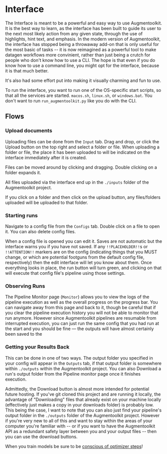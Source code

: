 # Interface

The Interface is meant to be a powerful and easy way to use Augmentoolkit. It is the best way to learn, as the interface has been built to guide its user to the next most likely action from any given state, through the use of highlights, hint text, and emphasis. In the modern version of Augmentoolkit, the interface has stopped being a throwaway add-on that is only useful for the most basic of tasks -- it is now reimagined as a powerful tool to make datagen workflows more convinient, rather than just being a crutch for people who don't know how to use a CLI. The hope is that even if you do know how to use a command line, you might opt for the interface, because it is that much better.

It's also had some effort put into making it visually charming and fun to use.

To run the interface, you want to run one of the OS-specific start scripts, so that all the services are started. `macos.sh`, `linux.sh`, or `windows.bat`. You don't want to run `run_augmentoolkit.py` like you do with the CLI.

## Flows

### Upload documents

Uploading files can be done from the `Input` tab. Drag and drop, or click the Upload button on the top right and select a folder or file. When uploading a folder or file, the place it has been uploaded to will be indicated on the interface immediately after it is created.

Files can be moved around by clicking and dragging. Double clicking on a folder expands it.

All files uploaded via the interface end up in the `./inputs` folder of the Augmentoolkit project.

If you click on a folder and then click on the upload button, any files/folders uploaded will be uploaded to that folder.

### Starting runs

Navigate to a config file from the `Configs` tab. Double click on a file to open it. You can also delete config files.

When a config file is opened you can edit it. Saves are not automatic but the interface warns you if you have not saved. If any `!!PLACEHOLDER!!`s or ``!!ATTENTION!!`` markers are on the config (indicating things that you MUST change, or which are potential footguns from the default config file, respectively) then the edit interface will let you know about them. Once everything looks in place, the run button will turn green, and clicking on that will execute that config file's pipeline using those settings.

### Observing Runs

The Pipeline Monitor page (`Monitor`) allows you to view the logs of the pipeline execution as well as the overall progress on the progress bar. You can navigate away from this page and back to it, though be careful that if you clear the pipeline execution history you will not be able to monitor that run anymore. However since Augmentoolkit pipelines are resumable from interrupted execution, you can just run the same config that you had run at the start and you should be fine — the outputs will have almost certainly been saved to the 

### Getting your Results Back

This can be done in one of two ways. The output folder you specified in your config will appear in the `Outputs` tab, if that output folder is somewhere within `./outputs` within the Augmentoolkit project. You can also Download a run's output folder from the Pipeline monitor page once it finishes execution.

Admittedly, the Download button is almost more intended for potential future hosting. If you've git cloned this project and are running it locally, the advantage of "Downloading" files that already exist on your machine locally (effectively just makes a copy in your downloads folder) is probably low. This being the case, I want to note that you can also just find your pipeline's output folder in the `./outputs` folder of the Augmentoolkit project. However if you're very new to all of this and want to stay within the areas of your computer you're familiar with -- or if you want to have the Augmentoolkit API as a redundant safety layer between you and your output files -- then you can use the download buttons.

When you train models be sure to be [conscious of optimizer steps](../README.md#note-for-when-you-start-training)!
